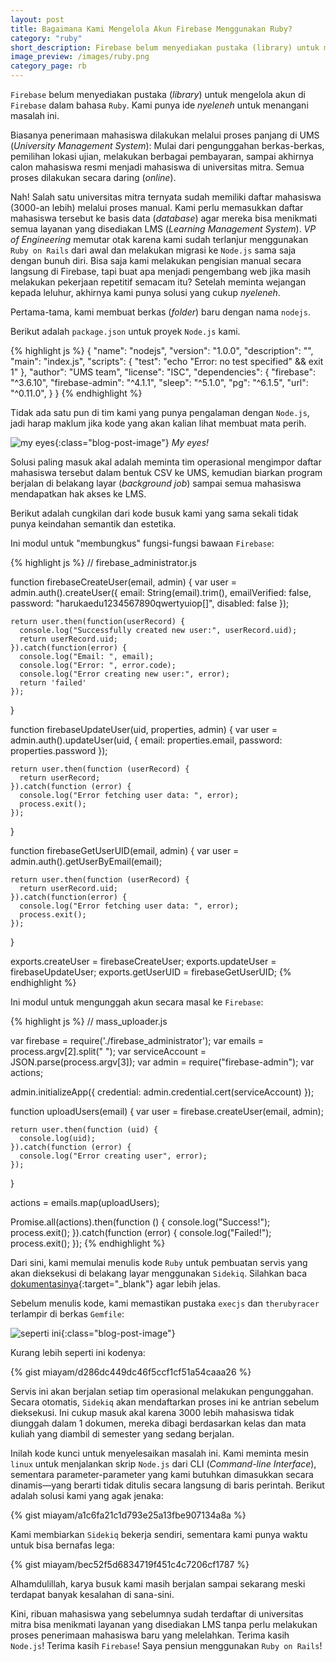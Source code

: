 ```yaml
---
layout: post
title: Bagaimana Kami Mengelola Akun Firebase Menggunakan Ruby?
category: "ruby"
short_description: Firebase belum menyediakan pustaka (library) untuk mengelola akun di Firebase dalam bahasa Ruby.
image_preview: /images/ruby.png
category_page: rb
---
```


`Firebase` belum menyediakan pustaka (*library*) untuk mengelola akun di `Firebase` dalam bahasa `Ruby`.
Kami punya ide *nyeleneh* untuk menangani masalah ini.

Biasanya penerimaan mahasiswa dilakukan melalui proses panjang di UMS (*University Management System*):
Mulai dari pengunggahan berkas-berkas, pemilihan lokasi ujian, melakukan berbagai pembayaran, sampai
akhirnya calon mahasiswa resmi menjadi mahasiswa di universitas mitra. Semua proses dilakukan
secara daring (*online*).

Nah! Salah satu universitas mitra ternyata sudah memiliki daftar mahasiswa (3000-an lebih) melalui
proses manual. Kami perlu memasukkan daftar mahasiswa tersebut ke basis data (*database*) agar mereka bisa
menikmati semua layanan yang disediakan LMS (*Learning Management System*). *VP of Engineering* memutar otak
karena kami sudah terlanjur menggunakan `Ruby on Rails` dari awal dan melakukan migrasi ke `Node.js` sama
saja dengan bunuh diri. Bisa saja kami melakukan pengisian manual secara langsung di Firebase, tapi buat
apa menjadi pengembang web jika masih melakukan pekerjaan repetitif semacam itu? Setelah meminta wejangan
kepada leluhur, akhirnya kami punya solusi yang cukup *nyeleneh*.

Pertama-tama, kami membuat berkas (*folder*) baru dengan nama `nodejs`.

Berikut adalah `package.json` untuk proyek `Node.js` kami.

{% highlight js %}
  {
    "name": "nodejs",
    "version": "1.0.0",
    "description": "",
    "main": "index.js",
    "scripts": {
      "test": "echo \"Error: no test specified\" && exit 1"
    },
    "author": "UMS team",
    "license": "ISC",
    "dependencies": {
      "firebase": "^3.6.10",
      "firebase-admin": "^4.1.1",
      "sleep": "^5.1.0",
      "pg": "^6.1.5",
      "url": "^0.11.0",
    }
  }
{% endhighlight %}

Tidak ada satu pun di tim kami yang punya pengalaman dengan `Node.js`, jadi harap maklum jika kode yang akan
kalian lihat membuat mata perih.

![my eyes](https://i.imgur.com/zzG8J5w.png){:class="blog-post-image"}
<em class="description">My eyes!</em>

Solusi paling masuk akal adalah meminta tim operasional mengimpor daftar mahasiswa tersebut dalam bentuk CSV
ke UMS, kemudian biarkan program berjalan di belakang layar (*background job*) sampai semua mahasiswa
mendapatkan hak akses ke LMS.

Berikut adalah cungkilan dari kode busuk kami yang sama sekali tidak punya keindahan semantik
dan estetika.

Ini modul untuk "membungkus" fungsi-fungsi bawaan `Firebase`:

{% highlight js %}
  // firebase_administrator.js

  function firebaseCreateUser(email, admin) {
    var user = admin.auth().createUser({
      email: String(email).trim(),
      emailVerified: false,
      password: "harukaedu1234567890qwertyuiop[]",
      disabled: false
    });

    return user.then(function(userRecord) {
      console.log("Successfully created new user:", userRecord.uid);
      return userRecord.uid;
    }).catch(function(error) {
      console.log("Email: ", email);
      console.log("Error: ", error.code);
      console.log("Error creating new user:", error);
      return 'failed'
    });
  }

  function firebaseUpdateUser(uid, properties, admin) {
    var user = admin.auth().updateUser(uid, {
      email: properties.email,
      password: properties.password
    });

    return user.then(function (userRecord) {
      return userRecord;
    }).catch(function (error) {
      console.log("Error fetching user data: ", error);
      process.exit();
    });
  }

  function firebaseGetUserUID(email, admin) {
    var user = admin.auth().getUserByEmail(email);

    return user.then(function (userRecord) {
      return userRecord.uid;
    }).catch(function(error) {
      console.log("Error fetching user data: ", error);
      process.exit();
    });
  }

  exports.createUser = firebaseCreateUser;
  exports.updateUser = firebaseUpdateUser;
  exports.getUserUID = firebaseGetUserUID;
{% endhighlight %}

Ini modul untuk mengunggah akun secara masal ke `Firebase`:

{% highlight js %}
  // mass_uploader.js

  var firebase = require('./firebase_administrator');
  var emails = process.argv[2].split(" ");
  var serviceAccount = JSON.parse(process.argv[3]);
  var admin = require("firebase-admin");
  var actions;

  admin.initializeApp({
    credential: admin.credential.cert(serviceAccount)
  });

  function uploadUsers(email) {
    var user = firebase.createUser(email, admin);

    return user.then(function (uid) {
      console.log(uid);
    }).catch(function (error) {
      console.log("Error creating user", error);
    });
  }

  actions = emails.map(uploadUsers);

  Promise.all(actions).then(function () {
    console.log("Success!");
    process.exit();
  }).catch(function (error) {
    console.log("Failed!");
    process.exit();
  });
{% endhighlight %}

Dari sini, kami memulai menulis kode `Ruby` untuk pembuatan servis yang akan dieksekusi di belakang layar
menggunakan `Sidekiq`. Silahkan baca [dokumentasinya](https://github.com/mperham/sidekiq/wiki){:target="_blank"}
agar lebih jelas.

Sebelum menulis kode, kami memastikan pustaka `execjs` dan `therubyracer` terlampir di berkas `Gemfile`:

![seperti ini](https://i.imgur.com/DSrVPca.png){:class="blog-post-image"}

Kurang lebih seperti ini kodenya:

{% gist miayam/d286dc449dc46f5ccf1cf51a54caaa26 %}

Servis ini akan berjalan setiap tim operasional melakukan pengunggahan. Secara otomatis, `Sidekiq`
akan mendaftarkan proses ini ke antrian sebelum dieksekusi. Ini cukup masuk
akal karena 3000 lebih mahasiswa tidak diunggah dalam 1 dokumen, mereka dibagi
berdasarkan kelas dan mata kuliah yang diambil di semester yang sedang berjalan.

Inilah kode kunci untuk menyelesaikan masalah ini. Kami meminta mesin `linux` untuk menjalankan
skrip `Node.js` dari CLI (*Command-line Interface*), sementara parameter-parameter yang kami butuhkan
dimasukkan secara dinamis—yang berarti tidak ditulis secara langsung di baris perintah.
Berikut adalah solusi kami yang agak jenaka:

{% gist miayam/a1c6fa21c1d793e25a13fbe907134a8a %}

Kami membiarkan `Sidekiq` bekerja sendiri, sementara kami punya waktu untuk bisa bernafas lega:

{% gist miayam/bec52f5d6834719f451c4c7206cf1787 %}

Alhamdulillah, karya busuk kami masih berjalan sampai sekarang meski terdapat banyak kesalahan
di sana-sini.

Kini, ribuan mahasiswa yang sebelumnya sudah terdaftar di universitas mitra bisa
menikmati layanan yang disediakan LMS tanpa perlu melakukan proses penerimaan mahasiswa baru
yang melelahkan. Terima kasih `Node.js`! Terima kasih `Firebase`! Saya pensiun menggunakan `Ruby on Rails`!
